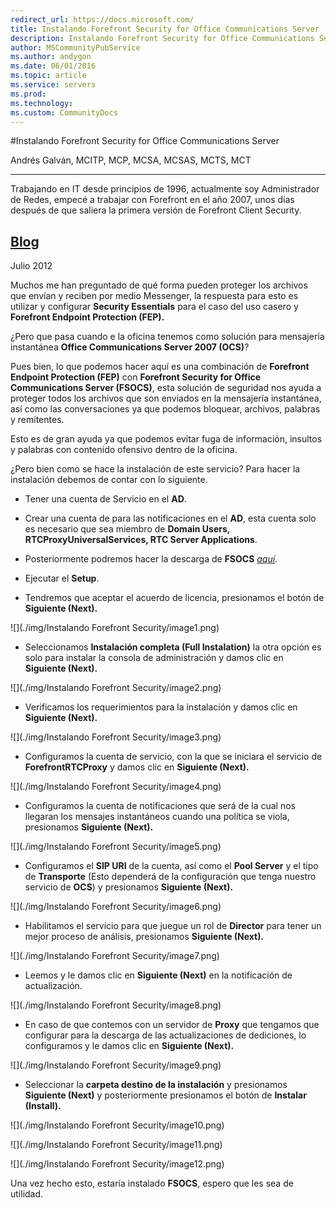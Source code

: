 ```yaml
---
redirect_url: https://docs.microsoft.com/
title: Instalando Forefront Security for Office Communications Server
description: Instalando Forefront Security for Office Communications Server
author: MSCommunityPubService
ms.author: andygon
ms.date: 06/01/2016
ms.topic: article
ms.service: servers
ms.prod: 
ms.technology:
ms.custom: CommunityDocs
---
```


#Instalando Forefront Security for Office Communications Server


Andrés Galván, MCITP, MCP, MCSA, MCSAS, MCTS, MCT      
  ---------------------------------------------------------------------------------------------------------------------------------------------------------------------------------------------------------------------- ------------
  Trabajando en IT desde principios de 1996, actualmente soy Administrador de Redes, empecé a trabajar con Forefront en el año 2007, unos días después de que saliera la primera versión de Forefront Client Security.

  [Blog](http://agalvanff.wordpress.com/author/agalvanked/)
  -----------------------------------------------------------------------------------------------------------------------------------------------------------------------------------------------------------------------------------
Julio 2012

Muchos me han preguntado de qué forma pueden proteger los archivos que
envían y reciben por medio Messenger, la respuesta para esto es utilizar
y configurar **Security Essentials** para el caso del uso casero y
**Forefront Endpoint Protection (FEP).**

¿Pero que pasa cuando e la oficina tenemos como solución para mensajería
instantánea **Office Communications Server 2007 (OCS)**?

Pues bien, lo que podemos hacer aquí es una combinación de **Forefront
Endpoint Protection (FEP)** con **Forefront Security for Office
Communications Server (FSOCS)**, esta solución de seguridad nos ayuda a
proteger todos los archivos que son enviados en la mensajería
instantánea, así como las conversaciones ya que podemos bloquear,
archivos, palabras y remitentes.

Esto es de gran ayuda ya que podemos evitar fuga de información,
insultos y palabras con contenido ofensivo dentro de la oficina.

¿Pero bien como se hace la instalación de este servicio? Para hacer la
instalación debemos de contar con lo siguiente.

* Tener una cuenta de Servicio en el **AD**.

* Crear una cuenta de para las notificaciones en el **AD**, esta cuenta solo es necesario que sea miembro de **Domain Users, RTCProxyUniversalServices, RTC Server Applications**.

* Posteriormente podremos hacer la descarga de **FSOCS** [*aquí*](http://technet.microsoft.com/en-us/forefront/cc514240).

* Ejecutar el **Setup**.

* Tendremos que aceptar el acuerdo de licencia, presionamos el botón de **Siguiente (Next).**

![](./img/Instalando Forefront Security/image1.png)


* Seleccionamos **Instalación completa (Full Instalation)** la otra opción es solo para instalar la consola de administración y damos clic en **Siguiente (Next).**

![](./img/Instalando Forefront Security/image2.png)


* Verificamos los requerimientos para la instalación y damos clic en **Siguiente (Next).**

![](./img/Instalando Forefront Security/image3.png)


* Configuramos la cuenta de servicio, con la que se iniciara el servicio de **ForefrontRTCProxy** y damos clic en **Siguiente (Next).**

![](./img/Instalando Forefront Security/image4.png)


* Configuramos la cuenta de notificaciones que será de la cual nos llegaran los mensajes instantáneos cuando una política se viola, presionamos **Siguiente (Next).**

![](./img/Instalando Forefront Security/image5.png)


* Configuramos el **SIP URI** de la cuenta, así como el **Pool Server** y el tipo de **Transporte** (Esto dependerá de la configuración que tenga nuestro servicio de **OCS**) y presionamos **Siguiente (Next).**

![](./img/Instalando Forefront Security/image6.png)


* Habilitamos el servicio para que juegue un rol de **Director** para tener un mejor proceso de análisis, presionamos **Siguiente (Next).**

![](./img/Instalando Forefront Security/image7.png)


* Leemos y le damos clic en **Siguiente (Next)** en la notificación de actualización.

![](./img/Instalando Forefront Security/image8.png)


* En caso de que contemos con un servidor de **Proxy** que tengamos que configurar para la descarga de las actualizaciones de dediciones, lo configuramos y le damos clic en **Siguiente (Next).**

![](./img/Instalando Forefront Security/image9.png)


* Seleccionar la **carpeta destino de la instalación** y presionamos **Siguiente (Next)** y posteriormente presionamos el botón de **Instalar (Install).**

![](./img/Instalando Forefront Security/image10.png)


![](./img/Instalando Forefront Security/image11.png)


![](./img/Instalando Forefront Security/image12.png)


Una vez hecho esto, estaría instalado **FSOCS**, espero que les sea de
utilidad.





